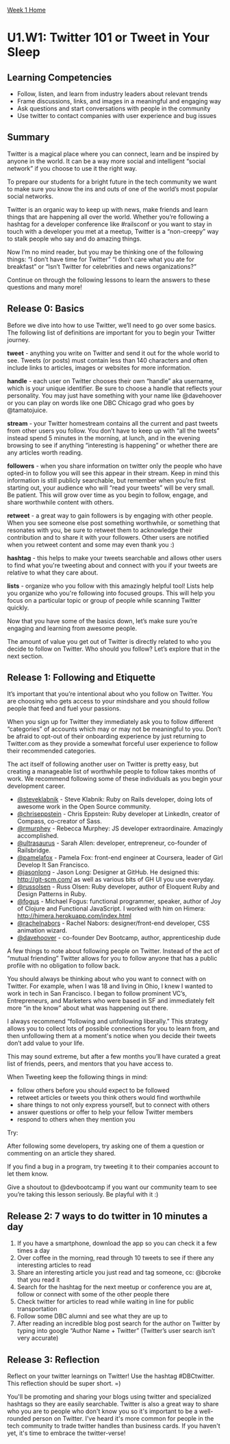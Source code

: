 [Week 1 Home](./)

# U1.W1: Twitter 101 or Tweet in Your Sleep

## Learning Competencies
- Follow, listen, and learn from industry leaders about relevant trends
- Frame discussions, links, and images in a meaningful and engaging way
- Ask questions and start conversations with people in the community
- Use twitter to contact companies with user experience and bug issues

## Summary

Twitter is a magical place where you can connect, learn and be inspired by anyone in the world. It can be a way more social and intelligent “social network” if you choose to use it the right way.

To prepare our students for a bright future in the tech community we want to make sure you know the ins and outs of one of the world’s most popular social networks.

Twitter is an organic way to keep up with news, make friends and learn things that are happening all over the world. Whether you’re following a hashtag for a developer conference like #railsconf or you want to stay in touch with a developer you met at a meetup, Twitter is a “non-creepy” way to stalk people who say and do amazing things.

Now I’m no mind reader, but you may be thinking one of the following things:  “I don’t have time for Twitter” “I don’t care what you ate for breakfast” or “Isn’t Twitter for celebrities and news organizations?”

Continue on through the following lessons to learn the answers to these questions and many more!

## Release 0: Basics
Before we dive into how to use Twitter, we’ll need to go over some basics. The following list of definitions are important for you to begin your Twitter journey.

**tweet** - anything you write on Twitter and send it out for the whole world to see. Tweets (or posts) must contain less than 140 characters and often include links to articles, images or websites for more information.

**handle** - each user on Twitter chooses their own “handle” aka username, which is your unique identifier. Be sure to choose a handle that reflects your personality. You may just have something with your name like @davehoover or you can play on words like one DBC Chicago grad who goes by @tamatojuice.

**stream** - your Twitter homestream contains all the current and past tweets from other users you follow. You don’t have to keep up with “all the tweets” instead spend 5 minutes in the morning, at lunch, and in the evening browsing to see if anything “interesting is happening” or whether there are any articles worth reading.

**followers** - when you share information on twitter only the people who have opted-in to follow you will see this appear in their stream. Keep in mind this information is still publicly searchable, but remember when you’re first starting out, your audience who will “read your tweets” will be very small. Be patient. This will grow over time as you begin to follow, engage, and share worthwhile content with others.

**retweet** - a great way to gain followers is by engaging with other people. When you see someone else post something worthwhile, or something that resonates with you, be sure to retweet them to acknowledge their contribution and to share it with your followers. Other users are notified when you retweet content and some may even thank you :)

**hashtag** - this helps to make your tweets searchable and allows other users to find what you're tweeting about and connect with you if your tweets are relative to what they care about.

**lists** - organize who you follow with this amazingly helpful tool! Lists help you organize who you're following into focused groups. This will help you focus on a particular topic or group of people while scanning Twitter quickly.

Now that you have some of the basics down, let’s make sure you’re engaging and learning from awesome people.

The amount of value you get out of Twitter is directly related to who you decide to follow on Twitter. Who should you follow? Let’s explore that in the next section.


## Release 1: Following and Etiquette
It’s important that you’re intentional about who you follow on Twitter. You are choosing who gets access to your mindshare and you should follow people that feed and fuel your passions.

When you sign up for Twitter they immediately ask you to follow different “categories” of accounts which may or may not be meaningful to you. Don’t be afraid to opt-out of their onboarding experience by just returning to Twitter.com as they provide a somewhat forceful user experience to follow their recommended categories.

The act itself of following another user on Twitter is pretty easy, but creating a manageable list of worthwhile people to follow takes months of work. We recommend following some of these individuals as you begin your development career.

- [@steveklabnik](https://twitter.com/steveklabnik) - Steve Klabnik: Ruby on Rails developer, doing lots of awesome work in the Open Source community.
- [@chriseppstein](https://twitter.com/@chriseppstein) - Chris Eppstein: Ruby developer at LinkedIn, creator of Compass, co-creator of Sass.
- [@rmurphey](https://twitter.com/@rmurphey) - Rebecca Murphey: JS developer extraordinaire. Amazingly accomplished.
- [@ultrasaurus](https://twitter.com/@ultrasaurus) - Sarah Allen: developer, entrepreneur, co-founder of Railsbridge.
- [@pamelafox](https://twitter.com/@pamelafox) - Pamela Fox: front-end engineer at Coursera, leader of Girl Develop It San Francisco.
- [@jasonlong](https://twitter.com/@jasonlong) - Jason Long: Designer at GitHub. He designed this: http://git-scm.com/ as well as various bits of GH UI you use everyday.
- [@russolsen](https://twitter.com/@russolsen) - Russ Olsen: Ruby developer, author of Eloquent Ruby and Design Patterns in Ruby.
- [@fogus](https://twitter.com/@fogus) - Michael Fogus: functional programmer, speaker, author of Joy of Clojure and Functional JavaScript. I worked with him on Himera: http://himera.herokuapp.com/index.html
- [@rachelnabors](https://twitter.com/@rachelnabors) - Rachel Nabors: designer/front-end developer, CSS animation wizard.
- [@davehoover](https://twitter.com/@davehoover) - co-founder Dev Bootcamp, author, apprenticeship dude

A few things to note about following people on Twitter. Instead of the act of “mutual friending” Twitter allows for you to follow anyone that has a public profile with no obligation to follow back.

You should always be thinking about who you want to connect with on Twitter. For example, when I was 18 and living in Ohio, I knew I wanted to work in tech in San Francisco. I began to follow prominent VC’s, Entrepreneurs, and Marketers who were based in SF and immediately felt more “in the know” about what was happening out there.

I always recommend “following and unfollowing liberally.” This strategy allows you to collect lots of possible connections for you to learn from, and then unfollowing them at a moment's notice when you decide their tweets don’t add value to your life.

This may sound extreme, but after a few months you’ll have curated a great list of friends, peers, and mentors that you have access to.

When Tweeting keep the following things in mind:
- follow others before you should expect to be followed
- retweet articles or tweets you think others would find worthwhile
- share things to not only express yourself, but to connect with others
- answer questions or offer to help your fellow Twitter members
- respond to others when they mention you

Try:

After following some developers, try asking one of them a question or commenting on an article they shared.

If you find a bug in a program, try tweeting it to their companies account to let them know.

Give a shoutout to @devbootcamp if you want our community team to see you’re taking this lesson seriously. Be playful with it :)

## Release 2: 7 ways to do twitter in 10 minutes a day
1. If you have a smartphone, download the app so you can check it a few times a day
2. Over coffee in the morning, read through 10 tweets to see if there any interesting articles to read
3. Share an interesting article you just read and tag someone, cc: @bcroke that you read it
4. Search for the hashtag for the next meetup or conference you are at, follow or connect with some of the other people there
5. Check twitter for articles to read while waiting in line for public transportation
6. Follow some DBC alumni and see what they are up to
7. After reading an incredible blog post search for the author on Twitter by typing into google “Author Name + Twitter” (Twitter’s user search isn’t very accurate)

## Release 3: Reflection
Reflect on your twitter learnings on Twitter! Use the hashtag #DBCtwitter. This reflection should be super short. =)

You'll be promoting and sharing your blogs using twitter and specialized hashtags so they are easily searchable. Twitter is also a great way to share who you are to people who don't know you so it's important to be a well-rounded person on Twitter. I've heard it's more common for people in the tech community to trade twitter handles than business cards. If you haven't yet, it's time to embrace the twitter-verse!

